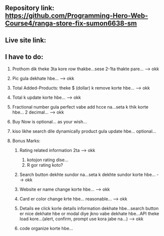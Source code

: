 ## Repository link: https://github.com/Programming-Hero-Web-Course4/ranga-store-fix-sumon6638-sm

## Live site link:

## I have to do:

1. Prothom dik theke 3ta kore row thakbe...sese 2-1ta thakte pare... --> okk

2. Pic gula dekhate hbe... --> okk

3. Total Added-Products: theke $ (dollar) k remove korte hbe... --> okk

4. Total k update korte hbe... --> okk

5. Fractional number gula perfect vabe add hcce na...seta k thik korte hbe... 2 decimal... --> okk

6. Buy Now is optional... as your wish...

7. kiso likhe search dile dynamically product gula update hbe... optional...

8. Bonus Marks:

   1. Rating related information 2ta --> okk

      1. kotojon rating dise...
      2. R gor rating koto?

   2. Search button dekhte sundor na...seta k dekhte sundor korte hbe... --> okk

   3. Website er name change korte hbe... --> okk

   4. Card er color change krte hbe... reasonable... --> okk

   5. Details ee click korle details information dekhate hbe...search button er nice dekhate hbe or modal diye jkno vabe dekhate hbe...API theke load kore...(alert, confirm, prompt use kora jabe na...) --> okk

   6. code organize korte hbe...
